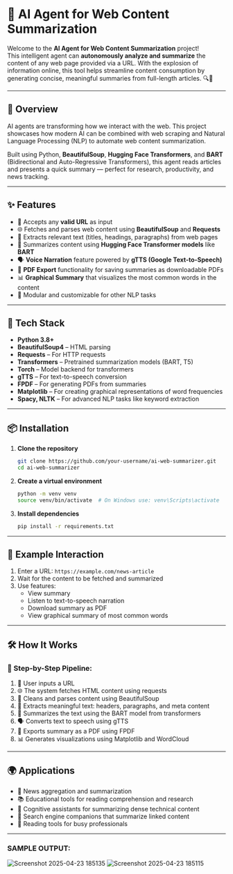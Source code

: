 
# 🚀 AI Agent for Web Content Summarization

Welcome to the **AI Agent for Web Content Summarization** project!  
This intelligent agent can **autonomously analyze and summarize** the content of any web page provided via a URL. With the explosion of information online, this tool helps streamline content consumption by generating concise, meaningful summaries from full-length articles. 🔍🤖

---

## 🧠 Overview

AI agents are transforming how we interact with the web. This project showcases how modern AI can be combined with web scraping and Natural Language Processing (NLP) to automate web content summarization.

Built using Python, **BeautifulSoup**, **Hugging Face Transformers**, and **BART** (Bidirectional and Auto-Regressive Transformers), this agent reads articles and presents a quick summary — perfect for research, productivity, and news tracking.

---

## ✨ Features

- 🔗 Accepts any **valid URL** as input
- 🌐 Fetches and parses web content using **BeautifulSoup** and **Requests**
- 📄 Extracts relevant text (titles, headings, paragraphs) from web pages
- 🤖 Summarizes content using **Hugging Face Transformer models** like **BART**
- 🗣️ **Voice Narration** feature powered by **gTTS (Google Text-to-Speech)**
- 📄 **PDF Export** functionality for saving summaries as downloadable PDFs
- 📊 **Graphical Summary** that visualizes the most common words in the content
- 🧩 Modular and customizable for other NLP tasks

---

## 🧰 Tech Stack

- **Python 3.8+**
- **BeautifulSoup4** – HTML parsing
- **Requests** – For HTTP requests
- **Transformers** – Pretrained summarization models (BART, T5)
- **Torch** – Model backend for transformers
- **gTTS** – For text-to-speech conversion
- **FPDF** – For generating PDFs from summaries
- **Matplotlib** – For creating graphical representations of word frequencies
- **Spacy, NLTK** – For advanced NLP tasks like keyword extraction

---

## 📦 Installation

1. **Clone the repository**
   ```bash
   git clone https://github.com/your-username/ai-web-summarizer.git
   cd ai-web-summarizer
2. **Create a virtual environment**
   ```bash
   python -m venv venv
   source venv/bin/activate  # On Windows use: venv\Scripts\activate
3. **Install dependencies**
   ```bash
   pip install -r requirements.txt
---

## 🚀 Example Interaction

1. Enter a URL: `https://example.com/news-article`  
2. Wait for the content to be fetched and summarized  
3. Use features:  
   - View summary  
   - Listen to text-to-speech narration  
   - Download summary as PDF  
   - View graphical summary of most common words
---

## 🛠️ How It Works

### 🧾 Step-by-Step Pipeline:
1. 🔗 User inputs a URL  
2. 🌐 The system fetches HTML content using requests  
3. 🧹 Cleans and parses content using BeautifulSoup  
4. 📄 Extracts meaningful text: headers, paragraphs, and meta content  
5. 🤖 Summarizes the text using the BART model from transformers  
6. 🗣️ Converts text to speech using gTTS  
7. 📄 Exports summary as a PDF using FPDF  
8. 📊 Generates visualizations using Matplotlib and WordCloud  
---
## 🌍 Applications

- 📰 News aggregation and summarization  
- 📚 Educational tools for reading comprehension and research  
- 🧠 Cognitive assistants for summarizing dense technical content  
- 🔎 Search engine companions that summarize linked content  
- 📖 Reading tools for busy professionals  
 
---
 
### **SAMPLE OUTPUT**:
![Screenshot 2025-04-23 185135](https://github.com/user-attachments/assets/102a717f-0f72-4ee1-8bb1-29b0511dc984)
![Screenshot 2025-04-23 185115](https://github.com/user-attachments/assets/0b33985b-2c35-4222-9936-71521981e3cc)





